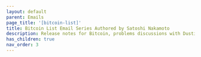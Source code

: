 ```yaml
---
layout: default
parent: Emails
page_title: '[bitcoin-list]'
title: Bitcoin List Email Series Authored by Satoshi Nakamoto
description: Release notes for Bitcoin, problems discussions with Dustin D. Tremmel, Nicholas Bohm, Hal Finney and others
has_children: true
nav_order: 3
---
```


